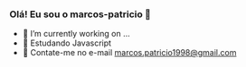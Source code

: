 ### Olá! Eu sou o marcos-patricio 👋

- 🔭 I’m currently working on ...
- 🌱 Estudando Javascript
- 👯 Contate-me no e-mail marcos.patricio1998@gmail.com
